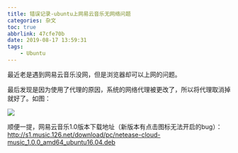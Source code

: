 ```yaml
---
title: 错误记录-ubuntu上网易云音乐无网络问题
categories: 杂文
toc: true
abbrlink: 47cfe70b
date: 2019-08-17 13:59:31
tags:
	- Ubuntu
---
```


最近老是遇到网易云音乐没网，但是浏览器却可以上网的问题。

最后发现是因为使用了代理的原因，系统的网络代理被更改了，所以将代理取消掉就好了。如图：
<!-- more -->
![](https://ae01.alicdn.com/kf/Hf121c0bc2a4c406999f78188f2c060e4r.jpg)

顺便一提，网易云音乐1.0版本下载地址（新版本有点击图标无法开启的bug）：http://s1.music.126.net/download/pc/netease-cloud-music_1.0.0_amd64_ubuntu16.04.deb
